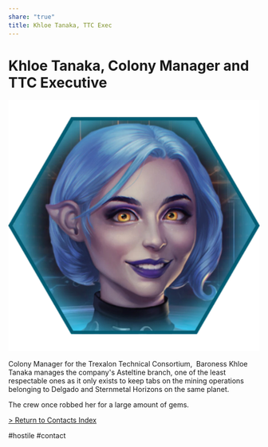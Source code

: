 ```yaml
---
share: "true"
title: Khloe Tanaka, TTC Exec
---
```

  
# Khloe Tanaka, Colony Manager and TTC Executive  
![500x500](../Attachments/KhloeTanaka.png)  
  
Colony Manager for the Trexalon Technical Consortium,  Baroness Khloe Tanaka manages the company's Asteltine branch, one of the least respectable ones as it only exists to keep tabs on the mining operations belonging to Delgado and Sternmetal Horizons on the same planet.  
  
The crew once robbed her for a large amount of gems.  
  
[> Return to Contacts Index](./index.md)  
  
#hostile #contact
